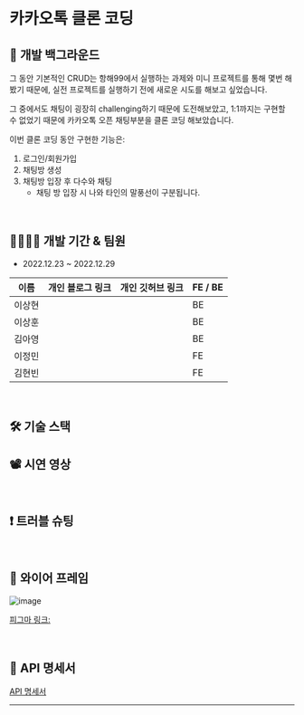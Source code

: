 # 카카오톡 클론 코딩

## 📝 개발 백그라운드

그 동안 기본적인 CRUD는 항해99에서 실행하는 과제와 미니 프로젝트를 통해 몇번 해봤기 때문에, 실전 프로젝트를 실행하기 전에 새로운 시도를 해보고 싶었습니다.

그 중에서도 채팅이 굉장히 challenging하기 때문에 도전해보았고, 1:1까지는 구현할 수 없었기 때문에 카카오톡 오픈 채팅부분을 클론 코딩 해보았습니다.

이번 클론 코딩 동안 구현한 기능은:

1. 로그인/회원가입
2. 채팅방 생성
3. 채팅방 입장 후 다수와 채팅
    - 채팅 방 입장 시 나와 타인의 말풍선이 구분됩니다.
 

<br />

## 👨‍👩‍👧‍👦 개발 기간 & 팀원

- 2022.12.23 ~ 2022.12.29

| 이름 | 개인 블로그 링크 | 개인 깃허브 링크 | FE / BE |
| --- | --- | --- | --- |
| 이상현 |  |  | BE |
| 이상훈 |  |  | BE |
| 김아영 |  |  | BE |
| 이정민 |  |  | FE |
| 김현빈 |  |  | FE |

<br />



## 🛠 기술 스택



## 📽 시연 영상

<br />



## ❗️ 트러블 슈팅

<br />



## 🎨 와이어 프레임
![image](https://user-images.githubusercontent.com/113615839/209914986-c20a7c0a-6b50-4141-acac-74921212798f.png)

[피그마 링크: ](https://www.figma.com/file/MPfQUpfR0u5nVCw5Vf4Mvv/LINE-%ED%81%B4%EB%A1%A0-%EC%BD%94%EB%94%A9?node-id=0%3A1&t=cB9EpV2sFOEmLXnx-0)

<br />



## 📃 API 명세서

[API 명세서](https://www.notion.so/f5ee37fc5b664dad9bd9767653a88496)

---
